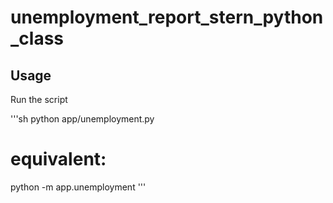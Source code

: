 # unemployment_report_stern_python_class



## Usage

Run the script

'''sh
python app/unemployment.py

# equivalent:
python -m app.unemployment 
'''
